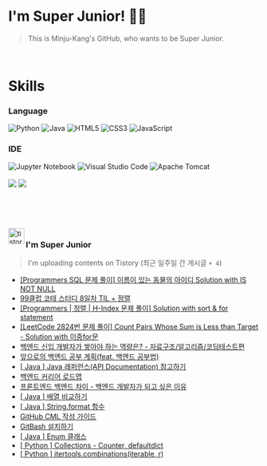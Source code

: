 
# I'm Super Junior! 🐱‍🏍
> This is Minju-Kang's GitHub, who wants to be Super Junior.

<br>

<h1>Skills</h1>
<h3>Language</h3>
<div sytle="display:inline;">
<img alt="Python" src="https://img.shields.io/badge/Python-3776AB?style=flat-square&logo=Python&logoColor=white"/>
<img alt="Java" src="https://img.shields.io/badge/JAVA-007396?style=flat-square&logo=Java&logoColor=white"/>
<img alt="HTML5" src="https://img.shields.io/badge/HTML5-E34F26?style=flat-square&logo=HTML5&logoColor=white"/>
<img alt="CSS3" src="https://img.shields.io/badge/CSS3-1572B6?style=flat-square&logo=CSS3&logoColor=white"/>
<img alt="JavaScript" src="https://img.shields.io/badge/JavaScript-F7DF1E?style=flat-square&logo=JavaScript&logoColor=black"/>
</div>
<h3>IDE</h3>
<div sytle="display:inline;">
<img alt="Jupyter Notebook" src="https://img.shields.io/badge/Jupyter-F37626?style=flat-square&logo=Jupyter&logoColor=white"/>
<img alt="Visual Studio Code" src="https://img.shields.io/badge/Visual Studio Code-007ACC?style=flat-square&logo=Visual Studio Code&logoColor=white"/>
<img alt="Apache Tomcat" src="https://img.shields.io/badge/Apache Tomcat-F8DC75?style=flat-square&logo=Apache Tomcat&logoColor=black"/>
</div>
<br>

<img src="https://github-readme-stats.vercel.app/api/top-langs/?username=minjukang727" >
<img src="https://github-readme-stats.vercel.app/api?username=MinjuKang727&show_icons=true&theme=radical">

<br><br>


<br>

<img src="https://github.com/MinjuKang727/MinjuKang727/assets/108849480/0ac49170-7c8c-4c99-b0e5-86c414fc591c" alt="tistory-icon_IamSuperJunior" width="32px" align="left">

###  I'm Super Junior
  > I'm uploading contents on Tistory  (최근 일주일 간 게시글 `+ 4`)  

- <a href="https://ajtwltsk.tistory.com/23"> [Programmers SQL 문제 풀이] 이름이 있는 동물의 아이디 Solution with IS NOT NULL </a><br>  
- <a href="https://ajtwltsk.tistory.com/22"> 99클럽 코테 스터디 8일차 TIL + 정렬 </a><br>  
- <a href="https://ajtwltsk.tistory.com/21"> [Programmers | 정렬 | H-Index 문제 풀이] Solution with sort &amp; for statement </a><br>  
- <a href="https://ajtwltsk.tistory.com/20"> [LeetCode 2824번 문제 풀이] Count Pairs Whose Sum is Less than Target - Solution with 이중for문 </a><br>  
- <a href="https://ajtwltsk.tistory.com/18"> 백엔드 신입 개발자가 쌓아야 하는 역량은? - 자료구조/알고리즘/코딩테스트편 </a><br>  
- <a href="https://ajtwltsk.tistory.com/17"> 앞으로의 백엔드 공부 계획(feat. 백엔드 공부법) </a><br>  
- <a href="https://ajtwltsk.tistory.com/16"> [ Java ] Java 래퍼런스(API Documentation) 참고하기 </a><br>  
- <a href="https://ajtwltsk.tistory.com/15"> 백엔드 커리어 로드맵 </a><br>  
- <a href="https://ajtwltsk.tistory.com/14"> 프론트엔드 백엔드 차이 - 백엔드 개발자가 되고 싶은 이유 </a><br>  
- <a href="https://ajtwltsk.tistory.com/13"> [ Java ] 배열 비교하기 </a><br>  
- <a href="https://ajtwltsk.tistory.com/12"> [ Java ] String.format 함수 </a><br>  
- <a href="https://ajtwltsk.tistory.com/11"> GitHub CML 작성 가이드 </a><br>  
- <a href="https://ajtwltsk.tistory.com/10"> GitBash 설치하기 </a><br>  
- <a href="https://ajtwltsk.tistory.com/9"> [ Java ] Enum 클래스 </a><br>  
- <a href="https://ajtwltsk.tistory.com/8"> [ Python ] Collections - Counter, defaultdict </a><br>  
- <a href="https://ajtwltsk.tistory.com/7"> [ Python ] itertools.combinations(iterable, r) </a><br>  

